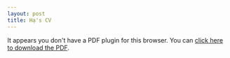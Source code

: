 ```yaml
---
layout: post
title: Hạ's CV
---
```


<html lang="en">
<head>
  <meta charset="UTF-8">
  <meta name="viewport" content="width=device-width, initial-scale=1.0">
</head>
<body>

  <!-- Embed the PDF using the object tag -->
  <object data="/assets/CV.pdf" type="application/pdf" width="700" height="800">
    <p>It appears you don't have a PDF plugin for this browser. You can <a href="/assets/pdfs/my-document.pdf">click here to download the PDF</a>.</p>
  </object>

</body>
</html>
